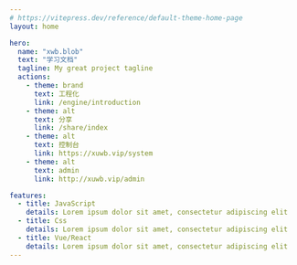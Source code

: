 ```yaml
---
# https://vitepress.dev/reference/default-theme-home-page
layout: home

hero:
  name: "xwb.blob"
  text: "学习文档"
  tagline: My great project tagline
  actions:
    - theme: brand
      text: 工程化
      link: /engine/introduction
    - theme: alt
      text: 分享
      link: /share/index
    - theme: alt
      text: 控制台
      link: https://xuwb.vip/system
    - theme: alt
      text: admin
      link: http://xuwb.vip/admin

features:
  - title: JavaScript
    details: Lorem ipsum dolor sit amet, consectetur adipiscing elit
  - title: Css
    details: Lorem ipsum dolor sit amet, consectetur adipiscing elit
  - title: Vue/React
    details: Lorem ipsum dolor sit amet, consectetur adipiscing elit
---
```

